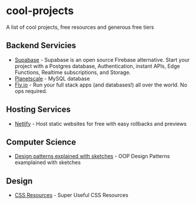 # cool-projects
A list of cool projects, free resources and generous free tiers

## Backend Servicies
- [Supabase](https://supabase.com/) - Supabase is an open source Firebase alternative. Start your project with a Postgres database, Authentication, instant APIs, Edge Functions, Realtime subscriptions, and Storage.
- [Planetscale](https://planetscale.com/) - MySQL database
- [Fly.io](https://fly.io/) - Run your full stack apps (and databases!) all over the world. No ops required.


## Hosting Services
- [Netlify](https://www.netlify.com/) - Host static websites for free with easy rollbacks and previews

## Computer Science
- [Design patterns explained with sketches](https://steven-giesel.com/blogPost/91629412-1440-4aa6-add8-acd925831b35) - OOP Design Patterns examplained with sketches

## Design
- [CSS Resources](https://dev.to/lissy93/super-useful-css-resources-1ba3) - Super Useful CSS Resources
